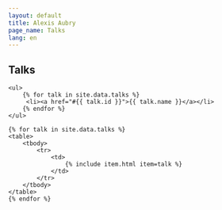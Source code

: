 ```yaml
---
layout: default
title: Alexis Aubry
page_name: Talks
lang: en
---
```


<div id="talks">
    <h2 id="toc">Talks</h2>

    <ul>
        {% for talk in site.data.talks %}
         <li><a href="#{{ talk.id }}">{{ talk.name }}</a></li>
        {% endfor %}
    </ul>

    {% for talk in site.data.talks %}
    <table>
        <tbody>
            <tr>
                <td>
                    {% include item.html item=talk %}
                </td>
            </tr>
        </tbody>
    </table>
    {% endfor %}
</div>